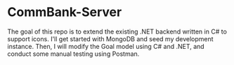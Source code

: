 # CommBank-Server
The goal of this repo is to extend the existing .NET backend written in C# to support icons. 
I'll get started with MongoDB and seed my development instance. 
Then, I will modify the Goal model using C# and .NET, and conduct some manual testing using Postman. 
